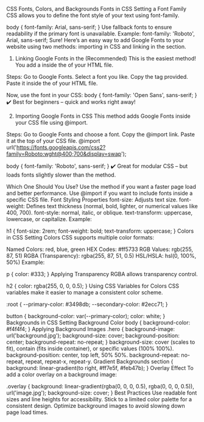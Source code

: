 CSS Fonts, Colors, and Backgrounds
Fonts in CSS
Setting a Font Family
CSS allows you to define the font style of your text using font-family.

body {
font-family: Arial, sans-serif;
}
Use fallback fonts to ensure readability if the primary font is unavailable.
Example: font-family: 'Roboto', Arial, sans-serif;
Sure! Here’s an easy way to add Google Fonts to your website using two methods: importing in CSS and linking in the <head> section.

1. Linking Google Fonts in the <head> (Recommended)
   This is the easiest method! You add a <link> inside the <head> of your HTML file.

Steps:
Go to Google Fonts.
Select a font you like.
Copy the <link> tag provided.
Paste it inside the <head> of your HTML file.

<head>
  <link href="https://fonts.googleapis.com/css2?family=Open+Sans:wght@400;700&display=swap" rel="stylesheet">
</head>
Now, use the font in your CSS:
body {
  font-family: 'Open Sans', sans-serif;
}
✔️ Best for beginners – quick and works right away!

2. Importing Google Fonts in CSS
   This method adds Google Fonts inside your CSS file using @import.

Steps:
Go to Google Fonts and choose a font.
Copy the @import link.
Paste it at the top of your CSS file.
@import url('https://fonts.googleapis.com/css2?family=Roboto:wght@400;700&display=swap');

body {
font-family: 'Roboto', sans-serif;
}
✔️ Great for modular CSS – but loads fonts slightly slower than the <link> method.

Which One Should You Use?
Use the <link> method if you want a faster page load and better performance.
Use @import if you want to include fonts inside a specific CSS file.
Font Styling Properties
font-size: Adjusts text size.
font-weight: Defines text thickness (normal, bold, lighter, or numerical values like 400, 700).
font-style: normal, italic, or oblique.
text-transform: uppercase, lowercase, or capitalize.
Example:

h1 {
font-size: 2rem;
font-weight: bold;
text-transform: uppercase;
}
Colors in CSS
Setting Colors
CSS supports multiple color formats:

Named Colors: red, blue, green
HEX Codes: #ff5733
RGB Values: rgb(255, 87, 51)
RGBA (Transparency): rgba(255, 87, 51, 0.5)
HSL/HSLA: hsl(0, 100%, 50%)
Example:

p {
color: #333;
}
Applying Transparency
RGBA allows transparency control.

h2 {
color: rgba(255, 0, 0, 0.5);
}
Using CSS Variables for Colors
CSS variables make it easier to manage a consistent color scheme.

:root {
--primary-color: #3498db;
--secondary-color: #2ecc71;
}

button {
background-color: var(--primary-color);
color: white;
}
Backgrounds in CSS
Setting Background Color
body {
background-color: #f4f4f4;
}
Applying Background Images
.hero {
background-image: url('background.jpg');
background-size: cover;
background-position: center;
background-repeat: no-repeat;
}
background-size: cover (scales to fit), contain (fits inside container), or specific values (100% 100%).
background-position: center, top left, 50% 50%.
background-repeat: no-repeat, repeat, repeat-x, repeat-y.
Gradient Backgrounds
section {
background: linear-gradient(to right, #ff7e5f, #feb47b);
}
Overlay Effect
To add a color overlay on a background image:

.overlay {
background: linear-gradient(rgba(0, 0, 0, 0.5), rgba(0, 0, 0, 0.5)), url('image.jpg');
background-size: cover;
}
Best Practices
Use readable font sizes and line heights for accessibility.
Stick to a limited color palette for a consistent design.
Optimize background images to avoid slowing down page load times.
